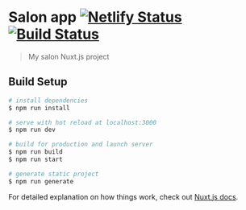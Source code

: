 # Salon app  [![Netlify Status](https://api.netlify.com/api/v1/badges/3d6bcb72-53b9-4406-bcdc-38d73685dd99/deploy-status)](https://app.netlify.com/sites/magichands/deploys) [![Build Status](https://travis-ci.com/elirehema/vuespa.svg?branch=master)](https://travis-ci.com/elirehema/vuespa)

> My salon Nuxt.js project

## Build Setup

``` bash
# install dependencies
$ npm run install

# serve with hot reload at localhost:3000
$ npm run dev

# build for production and launch server
$ npm run build
$ npm run start

# generate static project
$ npm run generate
```

For detailed explanation on how things work, check out [Nuxt.js docs](https://nuxtjs.org).
